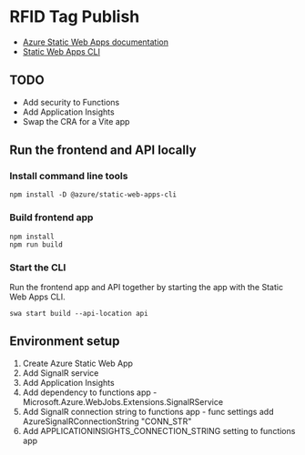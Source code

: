 # RFID Tag Publish

- [Azure Static Web Apps documentation](https://learn.microsoft.com/en-us/azure/static-web-apps/)
- [Static Web Apps CLI](https://azure.github.io/static-web-apps-cli/)

## TODO
- Add security to Functions
- Add Application Insights
- Swap the CRA for a Vite app

## Run the frontend and API locally

### Install command line tools
```Shell
npm install -D @azure/static-web-apps-cli
```

### Build frontend app
```Shell
npm install
npm run build
```

### Start the CLI
Run the frontend app and API together by starting the app with the Static Web Apps CLI.
```Shell
swa start build --api-location api
```

## Environment setup
1. Create Azure Static Web App
2. Add SignalR service
3. Add Application Insights
4. Add dependency to functions app - Microsoft.Azure.WebJobs.Extensions.SignalRService
5. Add SignalR connection string to functions app - func settings add AzureSignalRConnectionString "CONN_STR"
6. Add APPLICATIONINSIGHTS_CONNECTION_STRING setting to functions app
